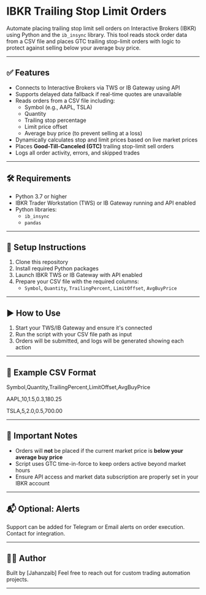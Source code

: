 # IBKR Trailing Stop Limit Orders

Automate placing trailing stop limit sell orders on Interactive Brokers (IBKR) using Python and the `ib_insync` library. This tool reads stock order data from a CSV file and places GTC trailing stop-limit orders with logic to protect against selling below your average buy price.

---

## ✅ Features

- Connects to Interactive Brokers via TWS or IB Gateway using API
- Supports delayed data fallback if real-time quotes are unavailable
- Reads orders from a CSV file including:
  - Symbol (e.g., AAPL, TSLA)
  - Quantity
  - Trailing stop percentage
  - Limit price offset
  - Average buy price (to prevent selling at a loss)
- Dynamically calculates stop and limit prices based on live market prices
- Places **Good-Till-Canceled (GTC)** trailing stop-limit sell orders
- Logs all order activity, errors, and skipped trades

---

## 🛠 Requirements

- Python 3.7 or higher
- IBKR Trader Workstation (TWS) or IB Gateway running and API enabled
- Python libraries:
  - `ib_insync`
  - `pandas`

---

## 📁 Setup Instructions

1. Clone this repository  
2. Install required Python packages  
3. Launch IBKR TWS or IB Gateway with API enabled  
4. Prepare your CSV file with the required columns:
   - `Symbol`, `Quantity`, `TrailingPercent`, `LimitOffset`, `AvgBuyPrice`

---

## ▶️ How to Use

1. Start your TWS/IB Gateway and ensure it's connected  
2. Run the script with your CSV file path as input  
3. Orders will be submitted, and logs will be generated showing each action

---

## 📝 Example CSV Format

Symbol,Quantity,TrailingPercent,LimitOffset,AvgBuyPrice

AAPL,10,1.5,0.3,180.25

TSLA,5,2.0,0.5,700.00   


---

## 📌 Important Notes

- Orders will **not** be placed if the current market price is **below your average buy price**
- Script uses GTC time-in-force to keep orders active beyond market hours
- Ensure API access and market data subscription are properly set in your IBKR account

---

## 📬 Optional: Alerts

Support can be added for Telegram or Email alerts on order execution. Contact for integration.

---

## 🧑‍💻 Author

Built by [Jahanzaib] 
Feel free to reach out for custom trading automation projects.

---
